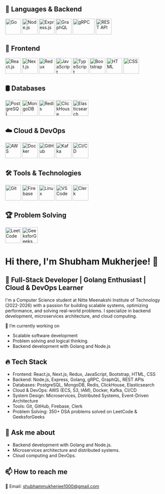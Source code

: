 ## 🚀 Languages & Backend
<p align="left">
  <img src="https://cdn.jsdelivr.net/gh/devicons/devicon/icons/go/go-original.svg" alt="Go" width="50" height="50"/>
  <img src="https://cdn.jsdelivr.net/gh/devicons/devicon/icons/nodejs/nodejs-original.svg" alt="Node.js" width="50" height="50"/>
  <img src="https://cdn.jsdelivr.net/gh/devicons/devicon/icons/express/express-original.svg" alt="Express.js" width="50" height="50"/>
  <img src="https://cdn.jsdelivr.net/gh/devicons/devicon/icons/graphql/graphql-plain.svg" alt="GraphQL" width="50" height="50"/>
  <img src="https://mediaresource.sfo2.digitaloceanspaces.com/wp-content/uploads/2024/04/20150038/grpc-logo-561C1563B1-seeklogo.com.png" alt="gRPC" width="70" height="50"/>
  <img src="https://www.opc-router.com/wp-content/uploads/2020/05/REST_socialmedia.jpg" alt="REST API" width="50" height="50"/>
</p>

## 🎨 Frontend
<p align="left">
  <img src="https://cdn.jsdelivr.net/gh/devicons/devicon/icons/react/react-original.svg" alt="React.js" width="50" height="50"/>
  <img src="https://cdn.jsdelivr.net/gh/devicons/devicon/icons/nextjs/nextjs-original.svg" alt="Next.js" width="50" height="50"/>
  <img src="https://cdn.jsdelivr.net/gh/devicons/devicon/icons/redux/redux-original.svg" alt="Redux" width="50" height="50"/>
  <img src="https://cdn.jsdelivr.net/gh/devicons/devicon/icons/javascript/javascript-original.svg" alt="JavaScript" width="50" height="50"/>
  <img src="https://cdn.jsdelivr.net/gh/devicons/devicon/icons/typescript/typescript-original.svg" alt="TypeScript" width="50" height="50"/>
  <img src="https://cdn.jsdelivr.net/gh/devicons/devicon/icons/bootstrap/bootstrap-original.svg" alt="Bootstrap" width="50" height="50"/>
  <img src="https://cdn.jsdelivr.net/gh/devicons/devicon/icons/html5/html5-original.svg" alt="HTML" width="50" height="50"/>
  <img src="https://cdn.jsdelivr.net/gh/devicons/devicon/icons/css3/css3-original.svg" alt="CSS" width="50" height="50"/>
</p>

## 🛢️ Databases
<p align="left">
  <img src="https://cdn.jsdelivr.net/gh/devicons/devicon/icons/postgresql/postgresql-original.svg" alt="PostgreSQL" width="50" height="50"/>
  <img src="https://cdn.jsdelivr.net/gh/devicons/devicon/icons/mongodb/mongodb-original.svg" alt="MongoDB" width="50" height="50"/>
  <img src="https://cdn.jsdelivr.net/gh/devicons/devicon/icons/redis/redis-original.svg" alt="Redis" width="50" height="50"/>
  <img src="https://encrypted-tbn0.gstatic.com/images?q=tbn:ANd9GcSLBd1fANDJzEyI4oB6aG8VW5hT1zNZmdKy2w&s" alt="ClickHouse" width="50" height="50"/>
  <img src="https://cdn.jsdelivr.net/gh/devicons/devicon/icons/elasticsearch/elasticsearch-original.svg" alt="Elasticsearch" width="50" height="50"/>
</p>

## ☁️ Cloud & DevOps
<p align="left">
  <img src="https://uxwing.com/wp-content/themes/uxwing/download/brands-and-social-media/aws-icon.png" alt="AWS" width="50" height="50"/>
  <img src="https://cdn.jsdelivr.net/gh/devicons/devicon/icons/docker/docker-original.svg" alt="Docker" width="50" height="50"/>
  <img src="https://cdn.jsdelivr.net/gh/devicons/devicon/icons/github/github-original.svg" alt="GitHub" width="50" height="50"/>
  <img src="https://www.svgrepo.com/show/353951/kafka-icon.svg" alt="Kafka" width="50" height="50"/>
  <img src="https://img.icons8.com/color/50/continuous-integration.png" alt="CI/CD" width="50" height="50"/>
</p>

## 🛠️ Tools & Technologies
<p align="left">
  <img src="https://cdn.jsdelivr.net/gh/devicons/devicon/icons/git/git-original.svg" alt="Git" width="50" height="50"/>
  <img src="https://cdn.jsdelivr.net/gh/devicons/devicon/icons/firebase/firebase-plain.svg" alt="Firebase" width="50" height="50"/>
  <img src="https://cdn.jsdelivr.net/gh/devicons/devicon/icons/linux/linux-original.svg" alt="Linux" width="50" height="50"/>
  <img src="https://cdn.jsdelivr.net/gh/devicons/devicon/icons/vscode/vscode-original.svg" alt="VS Code" width="50" height="50"/>
  <img src="https://static.cdnlogo.com/logos/c/81/clerk.svg" alt="Clerk" width="50" height="50"/>
</p>

## 🏆 Problem Solving
<p align="left">
  <img src="https://upload.wikimedia.org/wikipedia/commons/1/19/LeetCode_logo_black.png" alt="LeetCode" width="50" height="50"/>
  <img src="https://upload.wikimedia.org/wikipedia/commons/1/1b/GeeksforGeeks_logo.svg" alt="GeeksforGeeks" width="50" height="50"/>
</p>







# Hi there, I'm Shubham Mukherjee! 👋
## 🚀 Full-Stack Developer | Golang Enthusiast | Cloud & DevOps Learner



I'm a Computer Science student at Nitte Meenakshi Institute of Technology (2022-2026) with a passion for building scalable systems, optimizing performance, and solving real-world problems. I specialize in backend development, microservices architecture, and cloud computing.

🔭 I’m currently working on

- Scalable software development
- Problem solving and logical thinking.
- Backend development with Golang and Node.js

## 🔥 Tech Stack

- Frontend: React.js, Next.js, Redux, JavaScript, Bootstrap, HTML, CSS
- Backend: Node.js, Express, Golang, gRPC, GraphQL, REST APIs
- Databases: PostgreSQL, MongoDB, Redis, ClickHouse, Elasticsearch
- Cloud & DevOps: AWS (ECS, S3, IAM), Docker, Kafka, CI/CD
- System Design: Microservices, Distributed Systems, Event-Driven Architecture
- Tools: Git, GitHub, Firebase, Clerk
- Problem Solving: 350+ DSA problems solved on LeetCode & GeeksforGeeks

## 💬 Ask me about

- Backend development with Golang and Node.js.
- Microservices architecture and distributed systems.
- Cloud computing and DevOps.

## 📫 How to reach me
📧 Email: shubhammukherjee1000@gmail.com
